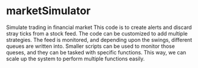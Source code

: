# marketSimulator
Simulate trading in financial market
This code is to create alerts and discard stray ticks from a stock feed. 
The code can be customized to add multiple strategies. The feed is monitored, and 
depending upon the swings, different queues are written into. Smaller scripts 
can be used to monitor those queses, and they can be tasked with specific functions. 
This way, we can scale up the system to perform multiple functions easily. 
